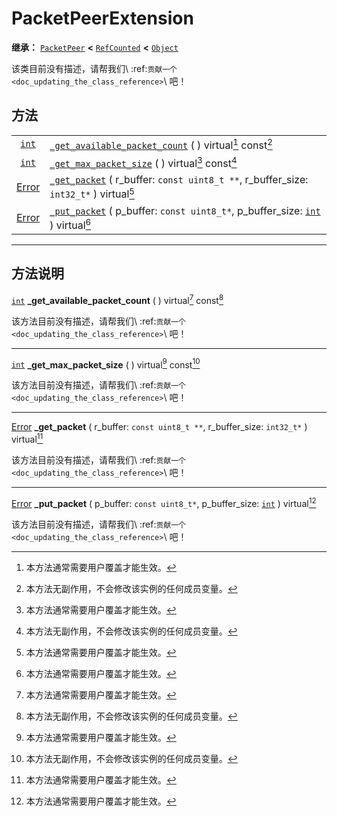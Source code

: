 <!-- ⚠ 请勿编辑本文件 ⚠ -->
<!-- 本文档使用脚本从 WeDot 引擎源码仓库生成。 -->
<!-- 生成脚本：https://github.com/WeDot-Engine/WeDot/tree/4.3/doc/tools/make_md.py； -->
<!-- 原文件：https://github.com/WeDot-Engine/WeDot/tree/4.3/doc/classes/PacketPeerExtension.xml。 -->

<div id="_class_packetpeerextension"></div>

# PacketPeerExtension

**继承：** [`PacketPeer`](class_packetpeer.md) **<** [`RefCounted`](class_refcounted.md) **<** [`Object`](class_object.md)

该类目前没有描述，请帮我们\ :ref:`贡献一个 <doc_updating_the_class_reference>`\ 吧！

## 方法

|||
|:-:|:--|
| [`int`](class_int.md)             | [`_get_available_packet_count`](#class_packetpeerextension_private_method__get_available_packet_count) ( ) virtual[^virtual] const[^const]                    |
| [`int`](class_int.md)             | [`_get_max_packet_size`](#class_packetpeerextension_private_method__get_max_packet_size) ( ) virtual[^virtual] const[^const]                                  |
| [Error](#enum_@globalscope_error) | [`_get_packet`](#class_packetpeerextension_private_method__get_packet) ( r_buffer: `const uint8_t **`, r_buffer_size: `int32_t*` ) virtual[^virtual]          |
| [Error](#enum_@globalscope_error) | [`_put_packet`](#class_packetpeerextension_private_method__put_packet) ( p_buffer: `const uint8_t*`, p_buffer_size: [`int`](class_int.md) ) virtual[^virtual] |

<!-- rst-class:: classref-section-separator -->

---

## 方法说明

<div id="_class_packetpeerextension_private_method__get_available_packet_count"></div>

[`int`](class_int.md) **_get_available_packet_count** ( ) virtual[^virtual] const[^const]<div id="class_packetpeerextension_private_method__get_available_packet_count"></div>

该方法目前没有描述，请帮我们\ :ref:`贡献一个 <doc_updating_the_class_reference>`\ 吧！

<!-- rst-class:: classref-item-separator -->

---

<div id="_class_packetpeerextension_private_method__get_max_packet_size"></div>

[`int`](class_int.md) **_get_max_packet_size** ( ) virtual[^virtual] const[^const]<div id="class_packetpeerextension_private_method__get_max_packet_size"></div>

该方法目前没有描述，请帮我们\ :ref:`贡献一个 <doc_updating_the_class_reference>`\ 吧！

<!-- rst-class:: classref-item-separator -->

---

<div id="_class_packetpeerextension_private_method__get_packet"></div>

[Error](#enum_@globalscope_error) **_get_packet** ( r_buffer: `const uint8_t **`, r_buffer_size: `int32_t*` ) virtual[^virtual]<div id="class_packetpeerextension_private_method__get_packet"></div>

该方法目前没有描述，请帮我们\ :ref:`贡献一个 <doc_updating_the_class_reference>`\ 吧！

<!-- rst-class:: classref-item-separator -->

---

<div id="_class_packetpeerextension_private_method__put_packet"></div>

[Error](#enum_@globalscope_error) **_put_packet** ( p_buffer: `const uint8_t*`, p_buffer_size: [`int`](class_int.md) ) virtual[^virtual]<div id="class_packetpeerextension_private_method__put_packet"></div>

该方法目前没有描述，请帮我们\ :ref:`贡献一个 <doc_updating_the_class_reference>`\ 吧！

[^virtual]: 本方法通常需要用户覆盖才能生效。
[^const]: 本方法无副作用，不会修改该实例的任何成员变量。
[^vararg]: 本方法除了能接受在此处描述的参数外，还能够继续接受任意数量的参数。
[^constructor]: 本方法用于构造某个类型。
[^static]: 调用本方法无需实例，可直接使用类名进行调用。
[^operator]: 本方法描述的是使用本类型作为左操作数的有效运算符。
[^bitfield]: 这个值是由下列位标志构成位掩码的整数。
[^void]: 无返回值。
